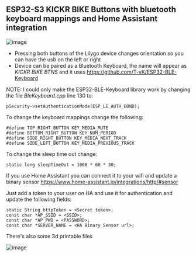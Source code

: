 ## ESP32-S3 KICKR BIKE Buttons with bluetooth keyboard mappings and Home Assistant integration

![image](https://github.com/joaoasilva/KickrBikeDisplay/assets/3317453/100b2ff8-7dc2-43d6-ba9f-c584ac252bbc)


- Pressing both buttons of the Lilygo device changes orientation so you can have the usb on the left or right
- Device can be paired as a Bluetooth Keyboard, the name will appear as *KICKR BIKE BTNS* and it uses https://github.com/T-vK/ESP32-BLE-Keyboard

NOTE: I could only make the ESP32-BLE-Keyboard library work by changing the file *BleKeyboard.cpp* line 130 to:
```
pSecurity->setAuthenticationMode(ESP_LE_AUTH_BOND); 
```


To change the keyboard mappings change the following:
```
#define TOP_RIGHT_BUTTON KEY_MEDIA_MUTE
#define BOTTOM_RIGHT_BUTTON KEY_NUM_PERIOD
#define SIDE_RIGHT_BUTTON KEY_MEDIA_NEXT_TRACK
#define SIDE_LEFT_BUTTON KEY_MEDIA_PREVIOUS_TRACK
```

To change the sleep time out change:
```
static long sleepTimeOut = 1000 * 60 * 30;
```


If you use Home Assistant you can connect it to your wifi and update a binary sensor https://www.home-assistant.io/integrations/http/#sensor

Just add a token to your user on HA and use it for authentication and update the following fields:
```
static String httpToken = <Secret token>;
const char *AP_SSID = <SSID>;
const char *AP_PWD = <PASSWORD>;
const char *SERVER_NAME = <HA Binary Sensor url>;
```


There's also some 3d printable files

![image](https://github.com/joaoasilva/KickrBikeDisplay/assets/3317453/04ef9c6b-317f-4661-8ad2-4b2459a80c8d)
